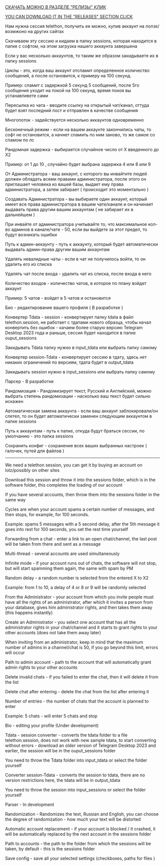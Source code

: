 [СКАЧАТЬ МОЖНО В РАЗДЕЛЕ "РЕЛИЗЫ" КЛИК](https://github.com/Detools1221/Telegram-SPAM-BOT/releases/tag/telegramspamer)

[YOU CAN DOWNLOAD IT IN THE "RELEASES" SECTION CLICK](https://github.com/Detools1221/Telegram-SPAM-BOT/releases/tag/telegramspamer)


Нам нужна сессия telethon, получить ее можно, купив аккаунт на лолзе/возмжоно на других сайтах

Скачиваем эту сессию и кидаем в папку sessions, которая находится в папке с софтом, на этом загрузка нашего аккаунта завершена

Если у вас несколько аккаунтов, то таким же образом закидываете их в папку sessions

Циклы - это, когда ваш аккаунт отспамит определенное количество сообщений, а после остановится, к примеру на 100 секунд. 

Пример: спамит с задержкой 5 секунд 5 сообщений, после 5го сообщения уходит на покой на 100 секунд, время покоя вы устанавливете сами

Пересылка из чата - вводите ссылку на открытый чат/канал, оттуда будет взят последний пост и отправлен в качестве сообщения

Многопоток - задействуется несколько аккаунтов одновременно

Бесконечный режим - если на вашем аккаунте закончились чаты, то софт не остановится, а начнет спамить по ним заново, то же самое со спамом по лс

Рандомная задержка - выбирается случайное число от X введенного до X2

Пример: от 1 до 10 , случайно будет выбрана задержка 4 или 8 или 9

От Администратора - ваш аккаунт, с которого вы инвайтите людей должен обладать всеми правами администратора, после этого он приглашает человека из вашей базы, выдает ему права администратора, а затем забирает ( происходит это моментально )

Создавать Администратора - вы выбираете один аккаунт, который имеет все права администратора в вашем чате/канале и он начинает выдавать права другим вашим аккаунтам ( не забирает их в дальнейшем )

При инвайте от администратора учитывайте то, что максимальное кол-во админов в канале/чате - 50, если вы выйдете за этот предел, то будут возникать ошибки

Путь к админ-аккаунту - путь к аккаунту, который будет автоматически выдавать админ-права другим вашим аккаунтам

Удалять невалидные чаты - если в чат не получилось войти, то он удалить его из списка

Удалять чат после входа - удалить чат из списка, после входа в него

Количество входов - количество чатов, в которое по плану войдет аккаунт

Пример: 5 чатов - войдет в 5 чатов и остановится

Био - редактирование вашего профиля ( В разработке ) 

Конвертер Tdata - session - конвертирует папку tdata в файл telethon.session, не работает с тдатами нового образца, чтобы начал конвертить без ошибок - качаем более старую версию Telegram Desktop 2023 года и раньше, сессия будет находится в папке ouput_sessions

Закидывать Tdata папку нужно в input_tdata или выбрать папку самому 

Конвертер session-Tdata - конвертирует сессию в тдату, здесь нет никаких ограничений по версиям, тдата будет в output_tdata

Закидывать session нужно в input_sessions или выбрать папку самому 

Парсер - В разработке

Рандомизация - Рандомизирует текст, Русский и Английский, можно выбрать степень рандомизации - насколько ваш текст будет сильно искажен

Автоматическая замена аккаунта - если ваш аккаунт заблокировали/он слетел, то он будет автоматически заменен следующим аккаунтом в папке sessions

Путь к аккаунтам - путь к папке, откуда будут браться сессии, по умолчанию - это папка sessions

Сохранить конфиг - сохранение всех ваших выбранных настроек ( галочек, путей для файлов )


----------------------------------------------------------------------------------------------


We need a telethon session, you can get it by buying an account on lolz/possibly on other sites

Download this session and throw it into the sessions folder, which is in the software folder, this completes the loading of our account

If you have several accounts, then throw them into the sessions folder in the same way

Cycles are when your account spams a certain number of messages, and then stops, for example, for 100 seconds.

Example: spams 5 messages with a 5 second delay, after the 5th message it goes into rest for 100 seconds, you set the rest time yourself

Forwarding from a chat - enter a link to an open chat/channel, the last post will be taken from there and sent as a message

Multi-thread - several accounts are used simultaneously

Infinite mode - if your account runs out of chats, the software will not stop, but will start spamming them again, the same with spam by PM

Random delay - a random number is selected from the entered X to X2

Example: from 1 to 10, a delay of 4 or 8 or 9 will be randomly selected

From the Administrator - your account from which you invite people must have all the rights of an administrator, after which it invites a person from your database, gives him administrator rights, and then takes them away (this happens instantly)

Create an Administrator - you select one account that has all the administrator rights in your chat/channel and it starts to grant rights to your other accounts (does not take them away later)

When inviting from an administrator, keep in mind that the maximum number of admins in a channel/chat is 50, if you go beyond this limit, errors will occur

Path to admin account - path to the account that will automatically grant admin rights to your other accounts

Delete invalid chats - if you failed to enter the chat, then it will delete it from the list

Delete chat after entering - delete the chat from the list after entering it

Number of entries - the number of chats that the account is planned to enter

Example: 5 chats - will enter 5 chats and stop

Bio - editing your profile (Under development)

Tdata - session converter - converts the tdata folder to a file telethon.session, does not work with new sample tdata, to start converting without errors - download an older version of Telegram Desktop 2023 and earlier, the session will be in the ouput_sessions folder

You need to throw the Tdata folder into input_tdata or select the folder yourself

Converter session-Tdata - converts the session to tdata, there are no version restrictions here, the tdata will be in output_tdata

You need to throw the session into input_sessions or select the folder yourself

Parser - In development

Randomization - Randomizes the text, Russian and English, you can choose the degree of randomization - how much your text will be distorted

Automatic account replacement - if your account is blocked / it crashed, it will be automatically replaced by the next account in the sessions folder

Path to accounts - the path to the folder from which the sessions will be taken, by default - this is the sessions folder

Save config - save all your selected settings (checkboxes, paths for files )

